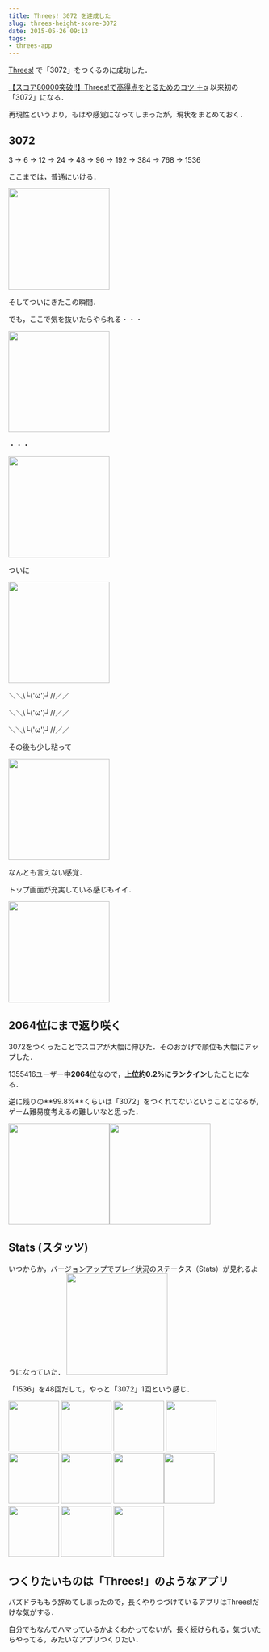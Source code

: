 ```yaml
---
title: Threes! 3072 を達成した
slug: threes-height-score-3072
date: 2015-05-26 09:13
tags:
- threes-app
---
```

[Threes!](https://itunes.apple.com/us/app/threes!/id779157948?mt=8 "Threes!")&nbsp;で「3072」をつくるのに成功した．

[【スコア80000突破!!】Threes!で高得点をとるためのコツ ＋α](http://yutarotanaka.com/blog/threes-height-score/ "【スコア80000突破!!】Threes!で高得点をとるためのコツ ＋α")&nbsp;以来初の「3072」になる．

再現性というより，もはや感覚になってしまったが，現状をまとめておく．

<!--more-->
<h2 class="page-heading">3072</h2>
3 → 6 → 12 → 24&nbsp;→ 48&nbsp;→ 96&nbsp;→ 192&nbsp;→ 384&nbsp;→ 768&nbsp;→ 1536

ここまでは，普通にいける．

<img class="img-frame" alt="" src="http://yutarotanaka.com/blog/wp-content/uploads/2014/01/threes-21.png" width="200">

そしてついにきたこの瞬間．

でも，ここで気を抜いたらやられる・・・

<img class="img-frame" alt="" src="http://yutarotanaka.com/blog/wp-content/uploads/2014/01/threes-3.png" width="200">

・・・

<img class="img-frame" alt="" src="http://yutarotanaka.com/blog/wp-content/uploads/2014/01/threes-4.png" width="200">

ついに

<img class="img-frame" alt="" src="http://yutarotanaka.com/blog/wp-content/uploads/2014/01/threes-5.png" width="200">

＼＼\\└('ω')┘//／／

＼＼\\└('ω')┘//／／

＼＼\\└('ω')┘//／／

その後も少し粘って

<img class="img-frame" alt="" src="http://yutarotanaka.com/blog/wp-content/uploads/2014/01/threes-6.png" width="200">

なんとも言えない感覚．

トップ画面が充実している感じもイイ．

<img class="img-frame" alt="" src="http://yutarotanaka.com/blog/wp-content/uploads/2014/01/threes-81.png" width="200">
<h2 class="page-heading">2064位にまで返り咲く</h2>
3072をつくったことでスコアが大幅に伸びた．そのおかげで順位も大幅にアップした．

1355416ユーザー中**2064**位なので，**上位約0.2%にランクイン**したことになる．

逆に残りの**99.8%**くらいは「3072」をつくれてないということになるが，ゲーム難易度考えるの難しいなと思った．

<img class="img-frame" style="line-height: 1.5em;" alt="" src="http://yutarotanaka.com/blog/wp-content/uploads/2014/01/threes-9.png" width="200"><img class="img-frame" alt="" src="http://yutarotanaka.com/blog/wp-content/uploads/2014/01/threes-10.png" width="200">
<h2 class="page-heading">Stats (スタッツ)</h2>
いつからか，バージョンアップでプレイ状況のステータス（Stats）が見れるようになっていた．

<img alt="" src="http://yutarotanaka.com/blog/wp-content/uploads/2014/01/threes-71.png" width="200">

「1536」を48回だして，やっと「3072」1回という感じ．

<img class="img-frame" alt="" src="http://yutarotanaka.com/blog/wp-content/uploads/2014/01/threes-11.png" width="100">&nbsp;<img class="img-frame" alt="" src="http://yutarotanaka.com/blog/wp-content/uploads/2014/01/threes-12.png" width="100">&nbsp;<img class="img-frame" style="color: #555555; font-size: 16px; font-weight: bold; line-height: 1.5em;" alt="" src="http://yutarotanaka.com/blog/wp-content/uploads/2014/01/threes-13.png" width="100">&nbsp;<img class="img-frame" style="color: #555555; font-size: 16px; font-weight: bold; line-height: 1.5em;" alt="" src="http://yutarotanaka.com/blog/wp-content/uploads/2014/01/threes-14.png" width="100">&nbsp;<img class="img-frame" style="color: #555555; font-size: 16px; font-weight: bold; line-height: 1.5em;" alt="" src="http://yutarotanaka.com/blog/wp-content/uploads/2014/01/threes-15.png" width="100"><span style="line-height: 1.5em;">&nbsp;</span><img class="img-frame" style="color: #555555; font-size: 16px; font-weight: bold; line-height: 1.5em;" alt="" src="http://yutarotanaka.com/blog/wp-content/uploads/2014/01/threes-16.png" width="100">&nbsp;<img class="img-frame" style="color: #555555; font-size: 16px; font-weight: bold; line-height: 1.5em;" alt="" src="http://yutarotanaka.com/blog/wp-content/uploads/2014/01/threes-17.png" width="100"><img class="img-frame" style="color: #555555; font-size: 16px; font-weight: bold; line-height: 1.5em;" alt="" src="http://yutarotanaka.com/blog/wp-content/uploads/2014/01/threes-18.png" width="100">&nbsp;<img class="img-frame" style="color: #555555; font-size: 16px; font-weight: bold; line-height: 1.5em;" alt="" src="http://yutarotanaka.com/blog/wp-content/uploads/2014/01/threes-19.png" width="100">&nbsp;<img class="img-frame" style="color: #555555; font-size: 16px; font-weight: bold; line-height: 1.5em;" alt="" src="http://yutarotanaka.com/blog/wp-content/uploads/2014/01/threes-20.png" width="100">&nbsp;<img class="img-frame" style="color: #555555; font-size: 16px; font-weight: bold; line-height: 1.5em;" alt="" src="http://yutarotanaka.com/blog/wp-content/uploads/2014/01/threes-211.png" width="100">
<h2 class="page-heading">つくりたいものは「Threes!」のようなアプリ</h2>
パズドラももう辞めてしまったので，長くやりつづけているアプリはThrees!だけな気がする．

自分でもなんでハマっているかよくわかってないが，長く続けられる，気づいたらやってる，みたいなアプリつくりたい．
